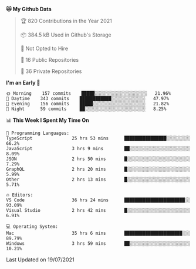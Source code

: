 <!--START_SECTION:waka-->
**🐱 My Github Data** 

> 🏆 820 Contributions in the Year 2021
 > 
> 📦 384.5 kB Used in Github's Storage 
 > 
> 🚫 Not Opted to Hire
 > 
> 📜 16 Public Repositories 
 > 
> 🔑 36 Private Repositories  
 > 
**I'm an Early 🐤** 

```text
🌞 Morning    157 commits    █████░░░░░░░░░░░░░░░░░░░░   21.96% 
🌆 Daytime    343 commits    ████████████░░░░░░░░░░░░░   47.97% 
🌃 Evening    156 commits    █████░░░░░░░░░░░░░░░░░░░░   21.82% 
🌙 Night      59 commits     ██░░░░░░░░░░░░░░░░░░░░░░░   8.25%

```


📊 **This Week I Spent My Time On** 

```text
💬 Programming Languages: 
TypeScript               25 hrs 53 mins      ████████████████░░░░░░░░░   66.2% 
JavaScript               3 hrs 9 mins        ██░░░░░░░░░░░░░░░░░░░░░░░   8.09% 
JSON                     2 hrs 50 mins       █░░░░░░░░░░░░░░░░░░░░░░░░   7.29% 
GraphQL                  2 hrs 20 mins       █░░░░░░░░░░░░░░░░░░░░░░░░   5.99% 
Other                    2 hrs 13 mins       █░░░░░░░░░░░░░░░░░░░░░░░░   5.71%

🔥 Editors: 
VS Code                  36 hrs 24 mins      ███████████████████████░░   93.09% 
Visual Studio            2 hrs 42 mins       █░░░░░░░░░░░░░░░░░░░░░░░░   6.91%

💻 Operating System: 
Mac                      35 hrs 6 mins       ██████████████████████░░░   89.79% 
Windows                  3 hrs 59 mins       ██░░░░░░░░░░░░░░░░░░░░░░░   10.21%

```


 Last Updated on 19/07/2021
<!--END_SECTION:waka-->

